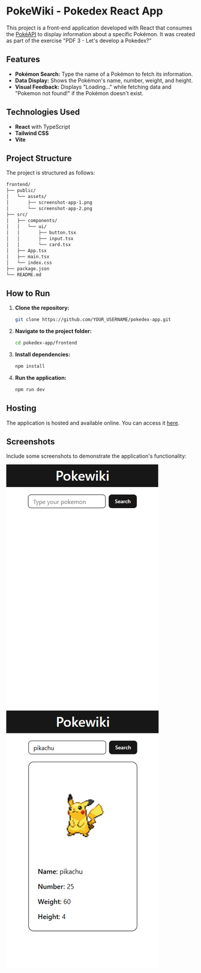 # PokeWiki - Pokedex React App

This project is a front-end application developed with React that consumes the [PokéAPI](https://pokeapi.co/) to display information about a specific Pokémon. It was created as part of the exercise "PDF 3 - Let's develop a Pokedex?"

## Features

- **Pokémon Search:** Type the name of a Pokémon to fetch its information.
- **Data Display:** Shows the Pokémon's name, number, weight, and height.
- **Visual Feedback:** Displays "Loading..." while fetching data and "Pokemon not found!" if the Pokémon doesn't exist.

## Technologies Used

- **React** with TypeScript
- **Tailwind CSS**
- **Vite**

## Project Structure

The project is structured as follows:

```
frontend/
├── public/
│   └── assets/
│       ├── screenshot-app-1.png
│       └── screenshot-app-2.png
├── src/
│   ├── components/
│   │   └── ui/
│   │       ├── button.tsx
│   │       ├── input.tsx
│   │       └── card.tsx
│   ├── App.tsx
│   ├── main.tsx
│   └── index.css
├── package.json
└── README.md
```

## How to Run

1. **Clone the repository:**

   ```bash
   git clone https://github.com/YOUR_USERNAME/pokedex-app.git
   ```

2. **Navigate to the project folder:**

   ```bash
   cd pokedex-app/frontend
   ```

3. **Install dependencies:**

   ```bash
   npm install
   ```

4. **Run the application:**

   ```bash
   npm run dev
   ```

## Hosting

The application is hosted and available online. You can access it [here](https://your-deployed-app-link.com).

## Screenshots

Include some screenshots to demonstrate the application's functionality:

![Home Screen](./frontend/src/assets/screenshot-app-1.png)  
![Search Result](./frontend/src/assets/screenshot-app-2.png)  
